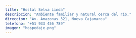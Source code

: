 ```yaml
---
title: "Hostal Selva Linda"
descripcion: "Ambiente familiar y natural cerca del río."
direccion: "Av. Amazonas 321, Nueva Cajamarca"
telefono: "+51 933 456 789"
imagen: "hospedaje.png"
---
```

